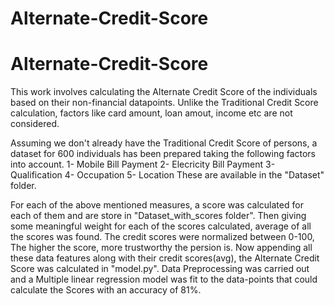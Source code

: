 # Alternate-Credit-Score

# Alternate-Credit-Score

This work involves calculating the Alternate Credit Score of the individuals based on their non-financial datapoints.
Unlike the Traditional Credit Score calculation, factors like card amount, loan amout, income etc are not considered.

Assuming we don't already have the Traditional Credit Score of persons, a dataset for 600 individuals has been prepared taking the following factors into account.
1- Mobile Bill Payment
2- Elecricity Bill Payment
3- Qualification
4- Occupation
5- Location
These are available in the "Dataset" folder.


For each of the above mentioned measures, a score was calculated for each of them and are store in "Dataset_with_scores folder".
Then giving some meaningful weight for each of the scores calculated, average of all the scores was found.
The credit scores were normalized between 0-100, The higher the score, more trustworthy the persion is.
Now appending all these data features along with their credit scores(avg), the Alternate Credit Score was calculated in "model.py".
Data Preprocessing was carried out and a Multiple linear regression model was fit to the data-points that could calculate the Scores with an accuracy of 81%.
